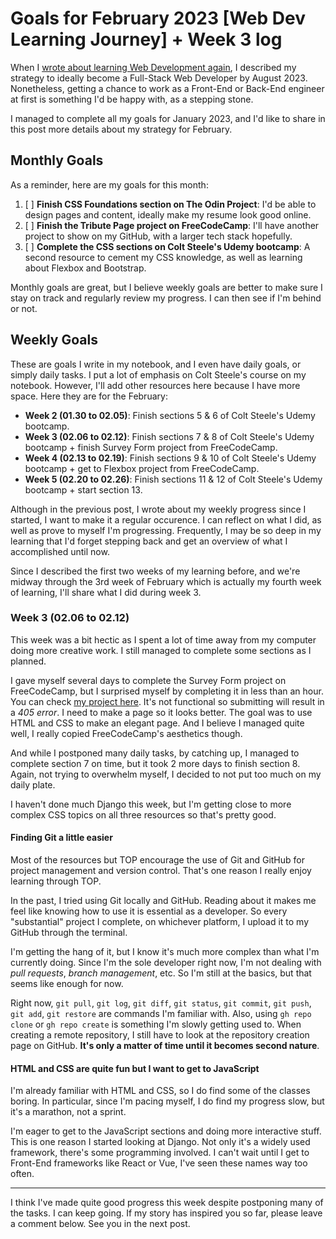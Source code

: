 # Goals for February 2023 [Web Dev Learning Journey] + Week 3 log

When I [wrote about learning Web Development again](https://hobyr.github.io/2023/02/13/restarting_web_dev.html), I described my strategy to ideally become a Full-Stack Web Developer by August 2023. Nonetheless, getting a chance to work as a Front-End or Back-End engineer at first is something I'd be happy with, as a stepping stone.

I managed to complete all my goals for January 2023, and I'd like to share in this post more details
about my strategy for February.

## Monthly Goals

As a reminder, here are my goals for this month:

1. [ ]  **Finish CSS Foundations section on The Odin Project**: I'd be able to design pages and content,
   ideally make my resume look good online.
2. [ ]  **Finish the Tribute Page project on FreeCodeCamp**: I'll have another project to show on my
    GitHub, with a larger tech stack hopefully.
3. [ ]  **Complete the CSS sections on Colt Steele's Udemy bootcamp**: A second resource to cement my
    CSS knowledge, as well as learning about Flexbox and Bootstrap.

Monthly goals are great, but I believe weekly goals are better to make sure I stay on track and
regularly review my progress. I can then see if I'm behind or not.

## Weekly Goals

These are goals I write in my notebook, and I even have daily goals, or simply daily tasks. I put a
lot of emphasis on Colt Steele's course on my notebook. However, I'll add other resources here
because I have more space. Here they are for the February:

- **Week 2 (01.30 to 02.05)**: Finish sections 5 & 6 of Colt Steele's Udemy bootcamp.
- **Week 3 (02.06 to 02.12)**: Finish sections 7 & 8 of Colt Steele's Udemy bootcamp + finish Survey
    Form project from FreeCodeCamp.
- **Week 4 (02.13 to 02.19)**: Finish sections 9 & 10 of Colt Steele's Udemy bootcamp + get to
    Flexbox project from FreeCodeCamp.
- **Week 5 (02.20 to 02.26)**: Finish sections 11 & 12 of Colt Steele's Udemy bootcamp + start
    section 13.

Although in the previous post, I wrote about my weekly progress since I started, I want to make it a
regular occurence. I can reflect on what I did, as well as prove to myself I'm progressing.
Frequently, I may be so deep in my learning that I'd forget stepping back and get an overview of
what I accomplished until now.

Since I described the first two weeks of my learning before, and we're midway through the 3rd week
of February which is actually my fourth week of learning, I'll share what I did during week 3.

### Week 3 (02.06 to 02.12)

This week was a bit hectic as I spent a lot of time away from my computer doing more creative work.
I still managed to complete some sections as I planned.

I gave myself several days to complete the Survey Form project on FreeCodeCamp, but I surprised
myself by completing it in less than an hour. You can check [my project
here](https://www.github.com/hobyr/survey_form). It's not functional so submitting will result in a _405
error_. I need to make a page so it looks better. The goal was to use HTML and CSS to make an
elegant page. And I believe I managed quite well, I really copied FreeCodeCamp's aesthetics though.

And while I postponed many daily tasks, by catching up, I managed to complete section 7 on time, but
it took 2 more days to finish section 8. Again, not trying to overwhelm myself, I decided to not put
too much on my daily plate.

I haven't done much Django this week, but I'm getting close to more complex CSS topics on all three
resources so that's pretty good.

#### Finding Git a little easier

Most of the resources but TOP encourage the use of Git and GitHub for project management and version
control. That's one reason I really enjoy learning through TOP.

In the past, I tried using Git locally and GitHub. Reading about it makes me feel like knowing how
to use it is essential as a developer. So every "substantial" project I complete, on whichever
platform, I upload it to my GitHub through the terminal.

I'm getting the hang of it, but I know it's much more complex than what I'm currently doing. Since
I'm the sole developer right now, I'm not dealing with _pull requests_, _branch management_, etc. So
I'm still at the basics, but that seems like enough for now.

Right now, `git pull`, `git log`, `git diff`, `git status`, `git commit`, `git push`, `git add`,
`git restore` are commands I'm familiar with. Also, using `gh repo clone` or `gh repo create` is
something I'm slowly getting used to. When creating a remote repository, I still have to look at the
repository creation page on GitHub. **It's only a matter of time until it becomes second nature**.

#### HTML and CSS are quite fun but I want to get to JavaScript

I'm already familiar with HTML and CSS, so I do find some of the classes boring. In particular,
since I'm pacing myself, I do find my progress slow, but it's a marathon, not a sprint.

I'm eager to get to the JavaScript sections and doing more interactive stuff. This is one reason I
started looking at Django. Not only it's a widely used framework, there's some programming involved.
I can't wait until I get to Front-End frameworks like React or Vue, I've seen these names way too
often.

<hr>

I think I've made quite good progress this week despite postponing many of the tasks. I can keep
going. If my story has inspired you so far, please leave a comment below. See you in the next post.
